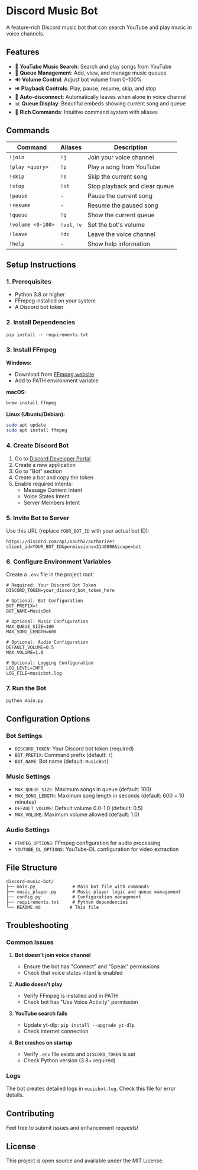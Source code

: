 # Discord Music Bot

A feature-rich Discord music bot that can search YouTube and play music in voice channels.

## Features

- 🎵 **YouTube Music Search**: Search and play songs from YouTube
- 📱 **Queue Management**: Add, view, and manage music queues
- 🔊 **Volume Control**: Adjust bot volume from 0-100%
- ⏯️ **Playback Controls**: Play, pause, resume, skip, and stop
- 🤖 **Auto-disconnect**: Automatically leaves when alone in voice channel
- 📊 **Queue Display**: Beautiful embeds showing current song and queue
- 🎨 **Rich Commands**: Intuitive command system with aliases

## Commands

| Command | Aliases | Description |
|---------|---------|-------------|
| `!join` | `!j` | Join your voice channel |
| `!play <query>` | `!p` | Play a song from YouTube |
| `!skip` | `!s` | Skip the current song |
| `!stop` | `!st` | Stop playback and clear queue |
| `!pause` | - | Pause the current song |
| `!resume` | - | Resume the paused song |
| `!queue` | `!q` | Show the current queue |
| `!volume <0-100>` | `!vol`, `!v` | Set the bot's volume |
| `!leave` | `!dc` | Leave the voice channel |
| `!help` | - | Show help information |

## Setup Instructions

### 1. Prerequisites

- Python 3.8 or higher
- FFmpeg installed on your system
- A Discord bot token

### 2. Install Dependencies

```bash
pip install -r requirements.txt
```

### 3. Install FFmpeg

**Windows:**
- Download from [FFmpeg website](https://ffmpeg.org/download.html)
- Add to PATH environment variable

**macOS:**
```bash
brew install ffmpeg
```

**Linux (Ubuntu/Debian):**
```bash
sudo apt update
sudo apt install ffmpeg
```

### 4. Create Discord Bot

1. Go to [Discord Developer Portal](https://discord.com/developers/applications)
2. Create a new application
3. Go to "Bot" section
4. Create a bot and copy the token
5. Enable required intents:
   - Message Content Intent
   - Voice States Intent
   - Server Members Intent

### 5. Invite Bot to Server

Use this URL (replace `YOUR_BOT_ID` with your actual bot ID):
```
https://discord.com/api/oauth2/authorize?client_id=YOUR_BOT_ID&permissions=3148800&scope=bot
```

### 6. Configure Environment Variables

Create a `.env` file in the project root:

```env
# Required: Your Discord Bot Token
DISCORD_TOKEN=your_discord_bot_token_here

# Optional: Bot Configuration
BOT_PREFIX=!
BOT_NAME=MusicBot

# Optional: Music Configuration
MAX_QUEUE_SIZE=100
MAX_SONG_LENGTH=600

# Optional: Audio Configuration
DEFAULT_VOLUME=0.5
MAX_VOLUME=1.0

# Optional: Logging Configuration
LOG_LEVEL=INFO
LOG_FILE=musicbot.log
```

### 7. Run the Bot

```bash
python main.py
```

## Configuration Options

### Bot Settings
- `DISCORD_TOKEN`: Your Discord bot token (required)
- `BOT_PREFIX`: Command prefix (default: `!`)
- `BOT_NAME`: Bot name (default: `MusicBot`)

### Music Settings
- `MAX_QUEUE_SIZE`: Maximum songs in queue (default: 100)
- `MAX_SONG_LENGTH`: Maximum song length in seconds (default: 600 = 10 minutes)
- `DEFAULT_VOLUME`: Default volume 0.0-1.0 (default: 0.5)
- `MAX_VOLUME`: Maximum volume allowed (default: 1.0)

### Audio Settings
- `FFMPEG_OPTIONS`: FFmpeg configuration for audio processing
- `YOUTUBE_DL_OPTIONS`: YouTube-DL configuration for video extraction

## File Structure

```
discord-music-bot/
├── main.py              # Main bot file with commands
├── music_player.py      # Music player logic and queue management
├── config.py            # Configuration management
├── requirements.txt     # Python dependencies
└── README.md           # This file
```

## Troubleshooting

### Common Issues

1. **Bot doesn't join voice channel**
   - Ensure the bot has "Connect" and "Speak" permissions
   - Check that voice states intent is enabled

2. **Audio doesn't play**
   - Verify FFmpeg is installed and in PATH
   - Check bot has "Use Voice Activity" permission

3. **YouTube search fails**
   - Update yt-dlp: `pip install --upgrade yt-dlp`
   - Check internet connection

4. **Bot crashes on startup**
   - Verify `.env` file exists and `DISCORD_TOKEN` is set
   - Check Python version (3.8+ required)

### Logs

The bot creates detailed logs in `musicbot.log`. Check this file for error details.

## Contributing

Feel free to submit issues and enhancement requests!

## License

This project is open source and available under the MIT License.
